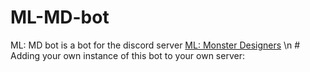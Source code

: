 # ML-MD-bot
ML: MD bot is a bot for the discord server [ML: Monster Designers](https://discord.gg/Q6x6dph)
\n # Adding your own instance of this bot to your own server:
